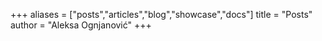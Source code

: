 +++
aliases = ["posts","articles","blog","showcase","docs"]
title = "Posts"
author = "Aleksa Ognjanović"
+++
